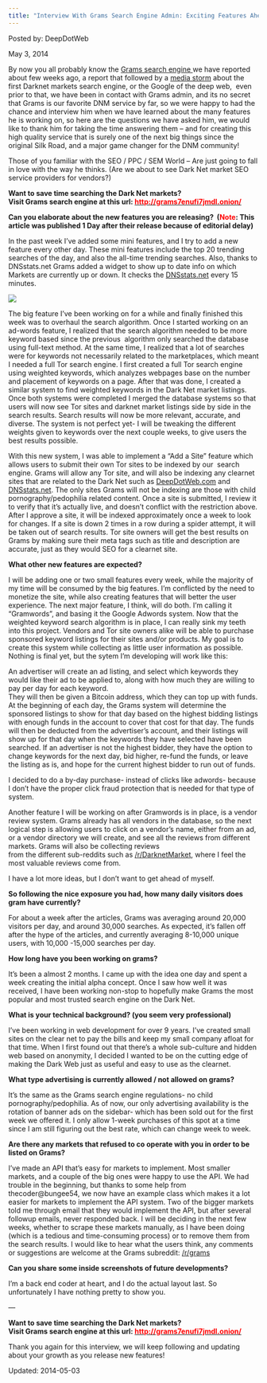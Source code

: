 ```yaml
---
title: "Interview With Grams Search Engine Admin: Exciting Features Ahead!"
---
```


Posted by: DeepDotWeb

<span>May 3, 2014</span>
    

<p>By now you all probably know the <a href="/2014/04/08/grams-darknetmarkets-search-engine/">Grams search engine </a> we have reported about few weeks ago, a report that followed by a <a href="http://www.wired.com/2014/04/grams-search-engine-dark-web/" target="_blank">media storm</a> about the first Darknet markets search engine, or the Google of the deep web,  even prior to that, we have been in contact with Grams admin, and its no secret that Grams is our favorite DNM service by far, so we were happy to had the chance and interview him when we have learned about the many features he is working on, so here are the questions we have asked him, we would like to thank him for taking the time answering them &#8211; and for creating this high quality service that is surely one of the next big things since the original Silk Road, and a major game changer for the DNM community!</p>
<p>Those of you familiar with the SEO / PPC / SEM World &#8211; Are just going to fall in love with the way he thinks. (Are we about to see Dark Net market SEO service providers for vendors?)</p>
<div class="box  info"><div class="box-inner-block"><i class="tieicon-boxicon"></i>
<strong>Want to save time searching the Dark Net markets? </strong><br/>
<strong>Visit Grams search engine at this url: <a href="http://grams7enufi7jmdl.onion/" target="_blank"><span style="color: #ff0000;">http://grams7enufi7jmdl.onion/</span></a></strong>
</div></div>
<p><strong>Can you elaborate about the new features you are releasing?  (<span style="color: #ff0000;">Note</span>: This article was published 1 Day after their release because of editorial delay)<br/>
</strong></p>
<p>In the past week I&#8217;ve added some mini features, and I try to add a new feature every other day. These mini features include the top 20 trending searches of the day, and also the all-time trending searches. Also, thanks to DNSstats.net Grams added a widget to show up to date info on which Markets are currently up or down. It checks the <a href="/2014/04/30/dnstats-darknetmarkets-uptime-monitor/" target="_blank">DNSstats.net</a> every 15 minutes.</p>
<img src="https://G-I-R.github.io/deepdotweb/imgs/2014/05/grams3.png" />

<p>The big feature I&#8217;ve been working on for a while and finally finished this week was to overhaul the search algorithm. Once I started working on an ad-words feature, I realized that the search algorithm needed to be more keyword based since the previous  algorithm only searched the database using full-text method. At the same time, I realized that a lot of searches were for keywords not necessarily related to the marketplaces, which meant I needed a full Tor search engine. I first created a full Tor search engine using weighted keywords, which analyzes webpages base on the number and placement of keywords on a page. After that was done, I created a similar system to find weighted keywords in the Dark Net market listings. Once both systems were completed I merged the database systems so that users will now see Tor sites and darknet market listings side by side in the search results. Search results will now be more relevant, accurate, and diverse. The system is not perfect yet- I will be tweaking the different weights given to keywords over the next couple weeks, to give users the best results possible.</p>
<p>With this new system, I was able to implement a &#8220;Add a Site&#8221; feature which allows users to submit their own Tor sites to be indexed by our  search engine. Grams will allow any Tor site, and will also be indexing any clearnet sites that are related to the Dark Net such as <a href="" target="_blank">DeepDotWeb.com</a> and <a href="/2014/04/30/dnstats-darknetmarkets-uptime-monitor/" target="_blank">DNSstats.net</a>. The only sites Grams will not be indexing are those with child pornography/pedophilia related content. Once a site is submitted, I review it to verify that it&#8217;s actually live, and doesn&#8217;t conflict with the restriction above. After I approve a site, it will be indexed approximately once a week to look for changes. If a site is down 2 times in a row during a spider attempt, it will be taken out of search results. Tor site owners will get the best results on Grams by making sure their meta tags such as title and description are accurate, just as they would SEO for a clearnet site.</p>
<p><strong>What other new features are expected?</strong></p>
<p>I will be adding one or two small features every week, while the majority of my time will be consumed by the big features. I&#8217;m conflicted by the need to monetize the site, while also creating features that will better the user experience. The next major feature, I think, will do both. I&#8217;m calling it &#8220;Gramwords&#8221;, and basing it the Google Adwords system. Now that the weighted keyword search algorithm is in place, I can really sink my teeth into this project. Vendors and Tor site owners alike will be able to purchase sponsored keyword listings for their sites and/or products. My goal is to create this system while collecting as little user information as possible. Nothing is final yet, but the sytem I&#8217;m developing will work like this:</p>
<p>An advertiser will create an ad listing, and select which keywords they would like their ad to be applied to, along with how much they are willing to pay per day for each keyword.<br/>
    They will then be given a Bitcoin address, which they can top up with funds. At the beginning of each day, the Grams system will determine the sponsored listings to show for that day based on the highest bidding listings with enough funds in the account to cover that cost for that day. The funds will then be deducted from the advertiser&#8217;s account, and their listings will show up for that day when the keywords they have selected have been searched. If an advertiser is not the highest bidder, they have the option to change keywords for the next day, bid higher, re-fund the funds, or leave the listing as is, and hope for the current highest bidder to run out of funds.</p>
<p>I decided to do a by-day purchase- instead of clicks like adwords- because I don&#8217;t have the proper click fraud protection that is needed for that type of system.</p>
<p>Another feature I will be working on after Gramwords is in place, is a vendor review system. Grams already has all vendors in the database, so the next logical step is allowing users to click on a vendor&#8217;s name, either from an ad, or a vendor directory we will create, and see all the reviews from different markets. Grams will also be collecting reviews<br/>
    from the different sub-reddits such as <a href="http://www.reddit.com/r/DarkNetMarkets" target="_blank">/r/DarknetMarket</a>, where I feel the most valuable reviews come from.</p>
<p>I have a lot more ideas, but I don&#8217;t want to get ahead of myself.</p>
<p><strong>So following the nice exposure you had, how many daily visitors does gram have </strong><strong>currently?</strong></p>
<p>For about a week after the articles, Grams was averaging around 20,000 visitors per day, and around 30,000 searches. As expected, it&#8217;s fallen off after the hype of the articles, and currently averaging 8-10,000 unique users, with 10,000 -15,000 searches per day.</p>
<p><strong>How long have you been working on grams?</strong></p>
<p>It&#8217;s been a almost 2 months. I came up with the idea one day and spent a week creating the initial alpha concept. Once I saw how well it was received, I have been working non-stop to hopefully make Grams the most popular and most trusted search engine on the Dark Net.</p>
<p><strong>What is your technical background? (you seem very professional)</strong></p>
<p>I&#8217;ve been working in web development for over 9 years. I&#8217;ve created small sites on the clear net to pay the bills and keep my small company afloat for that time. When I first found out that there&#8217;s a whole sub-culture and hidden web based on anonymity, I decided I wanted to be on the cutting edge of making the Dark Web just as useful and easy to use as the clearnet.</p>
<p><strong>What type advertising is currently allowed / not allowed on grams?</strong></p>
<p>It&#8217;s the same as the Grams search engine regulations- no child pornography/pedophilia. As of now, our only advertising availability is the rotation of banner ads on the sidebar- which has been sold out for the first week we offered it. I only allow 1-week purchases of this spot at a time since I am still figuring out the best rate, which can change week to week.</p>
<p><strong>Are there any markets that refused to co operate with you in order to be </strong><strong>listed on Grams?</strong></p>
<p>I&#8217;ve made an API that&#8217;s easy for markets to implement. Most smaller markets, and a couple of the big ones were happy to use the API. We had trouble in the beginning, but thanks to some help from thecoder@bungee54, we now have an example class which makes it a lot easier for markets to implement the API system. Two of the bigger markets told me through email that they would implement the API, but after several followup emails, never responded back. I will be deciding in the next few weeks, whether to scrape these markets manually, as I have been doing (which is a tedious and time-consuming process) or to remove them from the search results. I would like to hear what the users think, any comments or suggestions are welcome at the Grams subreddit: <a href="http://www.reddit.com/r/grams" target="_blank">/r/grams</a></p>
<p><strong>Can you share some inside screenshots of future developments?</strong></p>
<p>I&#8217;m a back end coder at heart, and I do the actual layout last. So unfortunately I have nothing pretty to show you.</p>
<p>&#8212;</p>
<div class="box  info"><div class="box-inner-block"><i class="tieicon-boxicon"></i>
<strong>Want to save time searching the Dark Net markets? </strong><br/>
<strong>Visit Grams search engine at this url: <a href="http://grams7enufi7jmdl.onion/" target="_blank"><span style="color: #ff0000;">http://grams7enufi7jmdl.onion/</span></a></strong>
</div></div>
<p>Thank you again for this interview, we will keep following and updating about your growth as you release new features!</p>
</div>

Updated: 2014-05-03
    

